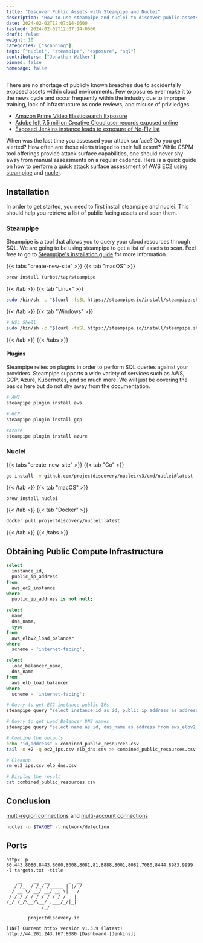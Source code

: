 ```yaml
---
title: "Discover Public Assets with Steampipe and Nuclei"
description: "How to use steampipe and nuclei to discover public assets."
date: 2024-02-02T12:07:14-0600
lastmod: 2024-02-02T12:07:14-0600
draft: false
weight: 10
categories: ["scanning"]
tags: ["nuclei", "steampipe", "exposure", "sql"]
contributors: ["Jonathan Walker"]
pinned: false
homepage: false
---
```


There are no shortage of publicly known breaches due to accidentally exposed assets within cloud environments. Few exposures ever make it to the news cycle and occur frequently within the industry due to improper training, lack of infrastructure as code reviews, and misuse of priviledges. 

- [Amazon Prime Video Elasticsearch Exposure](https://techcrunch.com/2022/10/27/amazon-prime-video-server-exposed/)
- [Adobe left 7.5 million Creative Cloud user records exposed online](https://www.zdnet.com/article/adobe-left-7-5-million-creative-cloud-user-records-exposed-online/)
- [Exposed Jenkins instance leads to exposure of No-Fly list](https://maia.crimew.gay/posts/how-to-hack-an-airline/)

When was the last time you assessed your attack surface? Do you get alerted? How often are those alerts triaged to their full extent? While CSPM tool offerings provide attack surface capabilities, one should never shy away from manual assessments on a regular cadence. Here is a quick guide on how to perform a quick attack surface assessment of AWS EC2 using [steampipe](https://steampipe.io/) and [nuclei](https://github.com/projectdiscovery/nuclei).

## Installation

In order to get started, you need to first install steampipe and nuclei. This should help you retrieve a list of public facing assets and scan them. 

### Steampipe

Steampipe is a tool that allows you to query your cloud resources through SQL. We are going to be using steampipe to get a list of assets to scan. Feel free to go to [Steampipe's installation guide](https://steampipe.io/downloads) for more information.

{{< tabs "create-new-site" >}}
{{< tab "macOS" >}}

```bash
brew install turbot/tap/steampipe
```

{{< /tab >}}
{{< tab "Linux" >}}

```bash
sudo /bin/sh -c "$(curl -fsSL https://steampipe.io/install/steampipe.sh)"
```

{{< /tab >}}
{{< tab "Windows" >}}

```bash
# WSL Shell
sudo /bin/sh -c "$(curl -fsSL https://steampipe.io/install/steampipe.sh)"
```

{{< /tab >}}
{{< /tabs >}}

#### Plugins

Steampipe relies on plugins in order to perform SQL queries against your providers. Steampipe supports a wide variety of services such as AWS, GCP, Azure, Kubernetes, and so much more. We will just be covering the basics here but do not shy away from the documentation. 

```bash
# AWS
steampipe plugin install aws

# GCP
steampipe plugin install gcp

#Azure
steampipe plugin install azure
```


### Nuclei

{{< tabs "create-new-site" >}}
{{< tab "Go" >}}

```bash
go install -v github.com/projectdiscovery/nuclei/v3/cmd/nuclei@latest
```

{{< /tab >}}
{{< tab "macOS" >}}

```bash
brew install nuclei
```

{{< /tab >}}
{{< tab "Docker" >}}

```bash
docker pull projectdiscovery/nuclei:latest
```

{{< /tab >}}
{{< /tabs >}}


## Obtaining Public Compute Infrastructure

```sql
select
  instance_id,
  public_ip_address
from
  aws_ec2_instance
where
  public_ip_address is not null;
```

```sql
select
  name,
  dns_name,
  type
from
  aws_elbv2_load_balancer
where
  scheme = 'internet-facing';
```

```sql
select
  load_balancer_name,
  dns_name
from
  aws_elb_load_balancer
where
  scheme = 'internet-facing';
```


```bash
# Query to get EC2 instance public IPs
steampipe query "select instance_id as id, public_ip_address as address from aws_ec2_instance where public_ip_address is not null;" --output csv > ec2_ips.csv

# Query to get Load Balancer DNS names
steampipe query "select name as id, dns_name as address from aws_elbv2_load_balancer where scheme = 'internet-facing' UNION select load_balancer_name as id, dns_name as address from aws_elb_load_balancer where scheme = 'internet-facing';" --output csv > elb_dns.csv

# Combine the outputs
echo "id,address" > combined_public_resources.csv
tail -n +2 -q ec2_ips.csv elb_dns.csv >> combined_public_resources.csv

# Cleanup
rm ec2_ips.csv elb_dns.csv

# Display the result
cat combined_public_resources.csv
```

## Conclusion

[multi-region connections](https://hub.steampipe.io/plugins/turbot/aws#multi-region-connections) and [multi-account connections](https://hub.steampipe.io/plugins/turbot/aws#multi-account-connections)

```bash
nuclei -u $TARGET -t network/detection
```

## Ports


```
httpx -p 80,443,8080,8443,8000,8008,8081,81,8888,8001,8082,7080,8444,8983,9999 -l targets.txt -title

    __    __  __       _  __
   / /_  / /_/ /_____ | |/ /
  / __ \/ __/ __/ __ \|   /
 / / / / /_/ /_/ /_/ /   |
/_/ /_/\__/\__/ .___/_/|_|
             /_/

		projectdiscovery.io

[INF] Current httpx version v1.3.9 (latest)
http://44.201.243.167:8080 [Dashboard [Jenkins]]
```
